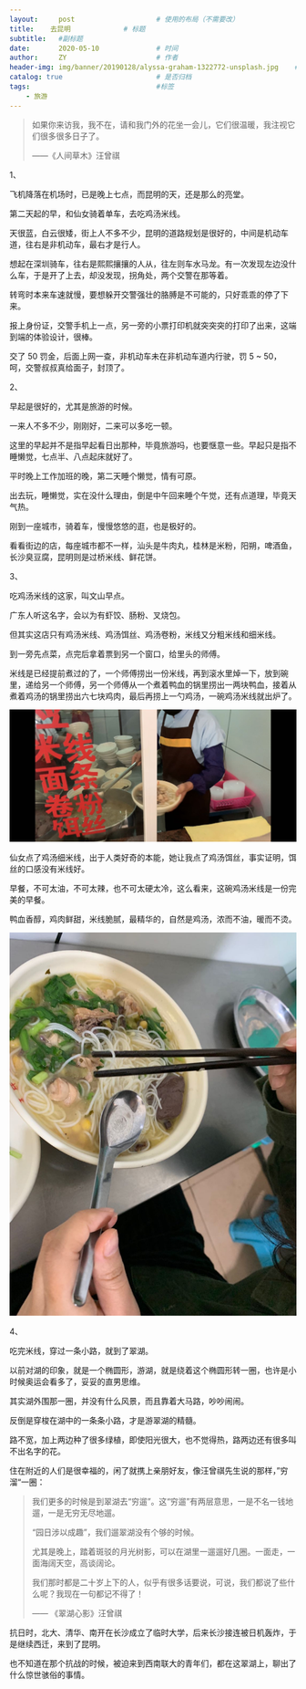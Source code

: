 ```yaml
---
layout:     post                    # 使用的布局（不需要改）
title:    去昆明             # 标题 
subtitle:   #副标题
date:       2020-05-10              # 时间
author:     ZY                      # 作者
header-img: img/banner/20190128/alyssa-graham-1322772-unsplash.jpg    #这篇文章标题背景图片
catalog: true                       # 是否归档
tags:                               #标签
    - 旅游
---
```


> 如果你来访我，我不在，请和我门外的花坐一会儿，它们很温暖，我注视它们很多很多日子了。
>
> ——《人间草木》汪曾祺

1、

飞机降落在机场时，已是晚上七点，而昆明的天，还是那么的亮堂。

第二天起的早，和仙女骑着单车，去吃鸡汤米线。

天很蓝，白云很矮，街上人不多不少，昆明的道路规划是很好的，中间是机动车道，往右是非机动车，最右才是行人。

想起在深圳骑车，往右是熙熙攘攘的人从，往左则车水马龙。有一次发现左边没什么车，于是开了上去，却没发现，拐角处，两个交警在那等着。

转弯时本来车速就慢，要想躲开交警强壮的胳膊是不可能的，只好乖乖的停了下来。

报上身份证，交警手机上一点，另一旁的小票打印机就突突突的打印了出来，这端到端的体验设计，很棒。

交了 50 罚金，后面上网一查，非机动车未在非机动车道内行驶，罚 5 ~ 50，呵，交警叔叔真给面子，封顶了。

2、

早起是很好的，尤其是旅游的时候。

一来人不多不少，刚刚好，二来可以多吃一顿。

这里的早起并不是指早起看日出那种，毕竟旅游吗，也要惬意一些。早起只是指不睡懒觉，七点半、八点起床就好了。

平时晚上工作加班的晚，第二天睡个懒觉，情有可原。

出去玩，睡懒觉，实在没什么理由，倒是中午回来睡个午觉，还有点道理，毕竟天气热。

刚到一座城市，骑着车，慢慢悠悠的逛，也是极好的。

看看街边的店，每座城市都不一样，汕头是牛肉丸，桂林是米粉，阳朔，啤酒鱼，长沙臭豆腐，昆明则是过桥米线、鲜花饼。

3、

吃鸡汤米线的这家，叫文山早点。

广东人听这名字，会以为有虾饺、肠粉、叉烧包。

但其实这店只有鸡汤米线、鸡汤饵丝、鸡汤卷粉，米线又分粗米线和细米线。

到一旁先点菜，点完后拿着票到另一个窗口，给里头的师傅。

米线是已经提前煮过的了，一个师傅捞出一份米线，再到滚水里焯一下，放到碗里，递给另一个师傅，另一个师傅从一个煮着鸭血的锅里捞出一两块鸭血，接着从煮着鸡汤的锅里捞出六七块鸡肉，最后再捞上一勺鸡汤，一碗鸡汤米线就出炉了。

![](/img/post/2020-05-10-kun-ming/shifu.jpeg)  

仙女点了鸡汤细米线，出于人类好奇的本能，她让我点了鸡汤饵丝，事实证明，饵丝的口感没有米线好。

早餐，不可太油，不可太辣，也不可太硬太冷，这么看来，这碗鸡汤米线是一份完美的早餐。

鸭血香醇，鸡肉鲜甜，米线脆腻，最精华的，自然是鸡汤，浓而不油，暖而不烫。

![](/img/post/2020-05-10-kun-ming/xixian.jpeg)  

4、

吃完米线，穿过一条小路，就到了翠湖。

以前对湖的印象，就是一个椭圆形，游湖，就是绕着这个椭圆形转一圈，也许是小时候奥运会看多了，妥妥的直男思维。

其实湖外围那一圈，并没有什么风景，而且靠着大马路，吵吵闹闹。

反倒是穿梭在湖中的一条条小路，才是游翠湖的精髓。

路不宽，加上两边种了很多绿植，即使阳光很大，也不觉得热，路两边还有很多叫不出名字的花。

住在附近的人们是很幸福的，闲了就携上亲朋好友，像汪曾祺先生说的那样，”穷溜“一圈：

> 我们更多的时候是到翠湖去“穷遛”。这“穷遛”有两层意思，一是不名一钱地遛，一是无穷无尽地遛。
>
> “园日涉以成趣”，我们遛翠湖没有个够的时候。
>
> 尤其是晚上，踏着斑驳的月光树影，可以在湖里一遛遛好几圈。一面走，一面海阔天空，高谈阔论。
>
> 我们那时都是二十岁上下的人，似乎有很多话要说，可说，我们都说了些什么呢？我现在一句都记不得了！
>
> —— 《翠湖心影》汪曾祺

抗日时，北大、清华、南开在长沙成立了临时大学，后来长沙接连被日机轰炸，于是继续西迁，来到了昆明。

也不知道在那个抗战的时候，被迫来到西南联大的青年们，都在这翠湖上，聊出了什么惊世骇俗的事情。